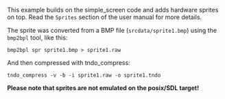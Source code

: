 This example builds on the simple_screen code and adds hardware sprites on top. Read the ```Sprites``` section of the user manual for more details.


The sprite was converted from a BMP file (```srcdata/sprite1.bmp```) using the ```bmp2bpl``` tool, like this:

```
bmp2bpl spr sprite1.bmp > sprite1.raw
```

And then compressed with tndo_compress:

```
tndo_compress -v -b -i sprite1.raw -o sprite1.tndo
```


**Please note that sprites are not emulated on the posix/SDL target!**
